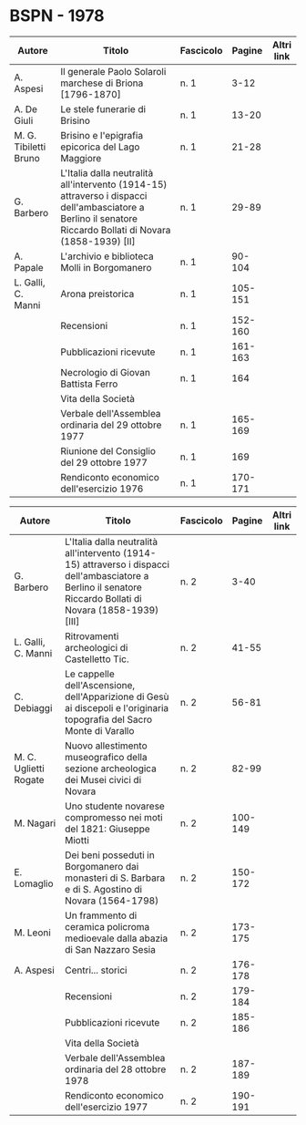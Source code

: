 # BSPN - 1978

| Autore                | Titolo                                                                                                                                                       | Fascicolo | Pagine  | Altri link |
|-----------------------|--------------------------------------------------------------------------------------------------------------------------------------------------------------|-----------|---------|------------|
| A. Aspesi             | Il generale Paolo Solaroli marchese di Briona [1796-1870]                                                                                                    | n. 1      | 3-12    |            |
| A. De Giuli           | Le stele funerarie di Brisino                                                                                                                                | n. 1      | 13-20   |            |
| M. G. Tibiletti Bruno | Brisino e l'epigrafia epicorica del Lago Maggiore                                                                                                            | n. 1      | 21-28   |            |
| G. Barbero            | L'Italia dalla neutralità all'intervento (1914-15) attraverso i dispacci dell'ambasciatore a Berlino il senatore Riccardo Bollati di Novara (1858-1939) [II] | n. 1      | 29-89   |            |
| A. Papale             | L'archivio e biblioteca Molli in Borgomanero                                                                                                                 | n. 1      | 90-104  |            |
| L. Galli, C. Manni    | Arona preistorica                                                                                                                                            | n. 1      | 105-151 |            |
|                       | Recensioni                                                                                                                                                   | n. 1      | 152-160 |            |
|                       | Pubblicazioni ricevute                                                                                                                                       | n. 1      | 161-163 |            |
|                       | Necrologio di Giovan Battista Ferro                                                                                                                          | n. 1      | 164     |            |
|                       | Vita della Società                                                                                                                                           |           |         |            |
|                       | Verbale dell'Assemblea ordinaria del 29 ottobre 1977                                                                                                         | n. 1      | 165-169 |            |
|                       | Riunione del Consiglio del 29 ottobre 1977                                                                                                                   | n. 1      | 169     |            |
|                       | Rendiconto economico dell'esercizio 1976                                                                                                                     | n. 1      | 170-171 |            |

| Autore                | Titolo                                                                                                                                                        | Fascicolo | Pagine  | Altri link |
|-----------------------|---------------------------------------------------------------------------------------------------------------------------------------------------------------|-----------|---------|------------|
| G. Barbero            | L'Italia dalla neutralità all'intervento (1914-15) attraverso i dispacci dell'ambasciatore a Berlino il senatore Riccardo Bollati di Novara (1858-1939) [III] | n. 2      | 3-40    |            |
| L. Galli, C. Manni    | Ritrovamenti archeologici di Castelletto Tic.                                                                                                                 | n. 2      | 41-55   |            |
| C. Debiaggi           | Le cappelle dell'Ascensione, dell'Apparizione di Gesù ai discepoli e l'originaria topografia del Sacro Monte di Varallo                                       | n. 2      | 56-81   |            |
| M. C. Uglietti Rogate | Nuovo allestimento museografico della sezione archeologica dei Musei civici di Novara                                                                         | n. 2      | 82-99   |            |
| M. Nagari             | Uno studente novarese compromesso nei moti del 1821: Giuseppe Miotti                                                                                          | n. 2      | 100-149 |            |
| E. Lomaglio           | Dei beni posseduti in Borgomanero dai monasteri di S. Barbara e di S. Agostino di Novara (1564-1798)                                                          | n. 2      | 150-172 |            |
| M. Leoni              | Un frammento di ceramica policroma medioevale dalla abazia di San Nazzaro Sesia                                                                               | n. 2      | 173-175 |            |
| A. Aspesi             | Centri... storici                                                                                                                                             | n. 2      | 176-178 |            |
|                       | Recensioni                                                                                                                                                    | n. 2      | 179-184 |            |
|                       | Pubblicazioni ricevute                                                                                                                                        | n. 2      | 185-186 |            |
|                       | Vita della Società                                                                                                                                            |           |         |            |
|                       | Verbale dell'Assemblea ordinaria del 28 ottobre 1978                                                                                                          | n. 2      | 187-189 |            |
|                       | Rendiconto economico dell'esercizio 1977                                                                                                                      | n. 2      | 190-191 |            |
